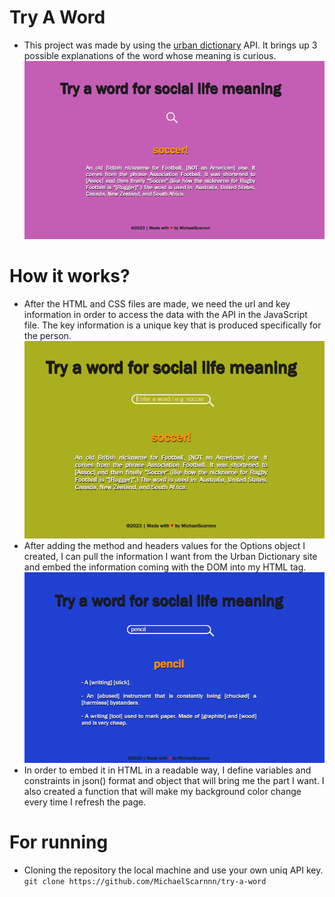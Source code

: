# Try A Word

- This project was made by using the [urban dictionary](https://rapidapi.com/community/api/urban-dictionary) API. It brings up 3 possible explanations of the word whose meaning is curious.
    ![whilestarting.png](./screenshots/whilestarting.png)

# How it works?

- After the HTML and CSS files are made, we need the url and key information in order to access the data with the API in the JavaScript file. The key information is a unique key that is produced specifically for the person.
    ![searchbox.png](./screenshots/searchbox.png)
- After adding the method and headers values​ for the Options object I created, I can pull the information I want from the Urban Dictionary site and embed the information coming with the DOM into my HTML tag.
    ![searching-answers.png](./screenshots/searching-answers.png)
- In order to embed it in HTML in a readable way, I define variables and constraints in json() format and object that will bring me the part I want. I also created a function that will make my background color change every time I refresh the page.

# For running
- Cloning the repository the local machine and use your own uniq API key. <br>
`git clone https://github.com/MichaelScarnnn/try-a-word`
